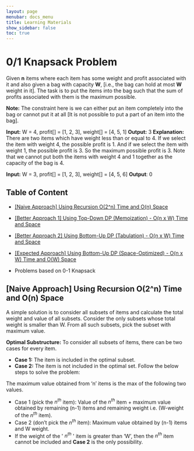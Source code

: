 ```yaml
---
layout: page
menubar: docs_menu
title: Learning Materials
show_sidebar: false
toc: true
---
```

# 0/1 Knapsack Problem
Given **n** items where each item has some weight and profit associated with it and also given a bag with capacity **W**, [i.e., the bag can hold at most **W** weight in it]. The task is to put the items into the bag such that the sum of profits associated with them is the maximum possible. 


**Note:** The constraint here is we can either put an item completely into the bag or cannot put it at all [It is not possible to put a part of an item into the bag].

**Input:**  W = 4, profit[] = [1, 2, 3], weight[] = [4, 5, 1]
**Output:** 3
**Explanation:** There are two items which have weight less than or equal to 4. If we select the item with weight 4, the possible profit is 1. And if we select the item with weight 1, the possible profit is 3. So the maximum possible profit is 3. Note that we cannot put both the items with weight 4 and 1 together as the capacity of the bag is 4.


**Input:** W = 3, profit[] = [1, 2, 3], weight[] = [4, 5, 6]
**Output**: 0

## Table of Content

* [[Naive Approach] Using Recursion O(2^n) Time and O(n) Space](#-naive-approach-using-recursion-o2n-time-and-on-space)
  
* [[Better Approach 1] Using Top-Down DP (Memoization) - O(n x W) Time and Space](#-using-top-down-dp-memoization---nx-w-time-and-space)
* [[Better Approach 2] Using Bottom-Up DP (Tabulation) - O(n x W) Time and Space](#using-bottom-up-dp-tabulation---nx-w-time-and-space)
* [[Expected Approach] Using Bottom-Up DP (Space-Optimized) - O(n x W) Time and O(W) Space](#-using-bottom-up-dp-space-optimized---nx-w-time-and-w-space)
* Problems based on 0-1 Knapsack

## [Naive Approach] Using Recursion O(2^n) Time and O(n) Space
A simple solution is to consider all subsets of items and calculate the total weight and value of all subsets. Consider the only subsets whose total weight is smaller than W. From all such subsets, pick the subset with maximum value.


**Optimal Substructure:** To consider all subsets of items, there can be two cases for every item. 


* **Case 1:** The item is included in the optimal subset.
* **Case 2:** The item is not included in the optimal set.
Follow the below steps to solve the problem:

The maximum value obtained from ‘n’ items is the max of the following two values. 

* Case 1 (pick the $n^{th}$ item): Value of the $n^{th}$ item + maximum value obtained by remaining (n-1) items and remaining weight i.e. (W-weight of the $n^{th}$ item).
* Case 2 (don’t pick the $n^{th}$ item): Maximum value obtained by (n-1) items and W weight.
* If the weight of the ' $n^{th}$ ' item is greater than ‘W’, then the $n^{th}$ item cannot be included and **Case 2** is the only possibility.

  





